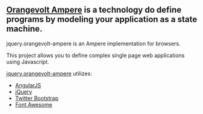## [Orangevolt Ampere](http://lgersman.github.com/jquery.orangevolt-ampere/) is a technology do define programs by modeling your application as a state machine.

jquery.orangevolt-ampere is an Ampere implementation for browsers.
 
This project allows you to define complex single page web applications using Javascript.

[jquery.orangevolt-ampere](http://lgersman.github.com/jquery.orangevolt-ampere/) utilizes:

* [AngularJS](http://angularjs.org/)
* [jQuery](http://jquery.com)
* [Twitter Bootstrap](http://twitter.github.com/bootstrap/)
* [Font Awesome](http://fortawesome.github.com/Font-Awesome/)
